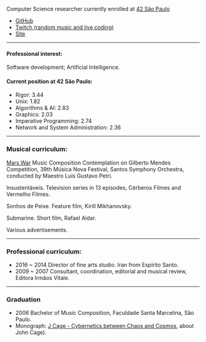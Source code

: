 Computer Science researcher currently enrolled at [42 São Paulo](www.42sp.org.br)

 - [GitHub](https://www.github.com/fde-capu)
 - [Twitch (random music and live coding)](https://www.twitch.com/fde-capu)
 - [Site](http://www.flaviocarrara.com)

---

#### Professional interest:

Software development; Artificial Intelligence.

#### Current position at 42 São Paulo:

- Rigor: 3.44
- Unix: 1.82
- Algorithms & AI: 2.83
- Graphics: 2.03
- Imperative Programming: 2.74
- Network and System Administration: 2.36

---

### Musical curriculum:

[Mars.War](https://github.com/fde-capu/fde-capu/blob/main/Flavio%20Carrara%20-%20Marte%20Guerra%20-%202004%20-%2010m28.mp3) Music Composition Contemplation on  Gilberto Mendes Competition, 39th Música Nova Festival, Santos Symphony Orchestra, conducted by Maestro Luís Gustavo Petri.

Insustentáveis. Television series in 13 episodes, Cérberos Filmes and Vermelho Filmes.

Sonhos de Peixe. Feature film, Kirill Mikhanovsky.

Submarine. Short film, Rafael Aidar.

Various advertisements.

---

### Professional curriculum:

- 2016 ~ 2014 Director of fine arts studio. Iran from Espírito Santo.
- 2009 ~ 2007 Consultant, coordination, editorial and musical review, Editora Irmãos Vitale.

---

### Graduation

- 2006 Bachelor of Music Composition, Faculdade Santa Marcelina, São Paulo.
- Monograph: [J Cage - Cybernetics between Chaos and Cosmos](https://github.com/fde-capu/fde-capu/blob/main/J-Cage.pdf), about John Cage).
